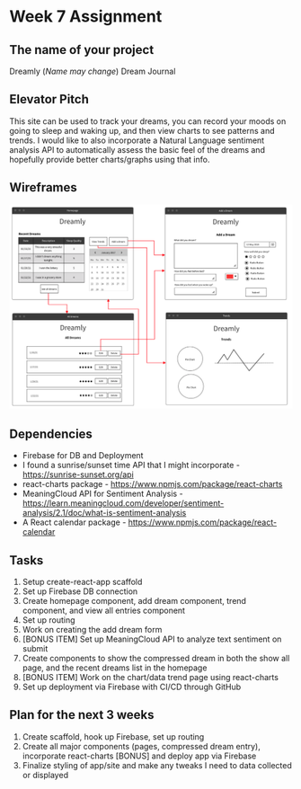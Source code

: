 # Week 7 Assignment

## The name of your project
Dreamly (*Name may change*) Dream Journal

## Elevator Pitch
This site can be used to track your dreams, you can record your moods on going to sleep and waking up, and then view charts to see patterns and trends. I would like to also incorporate a Natural Language sentiment analysis API to automatically assess the basic feel of the dreams and hopefully provide better charts/graphs using that info.

## Wireframes
![Wireframe](./wireframe.png)

## Dependencies
* Firebase for DB and Deployment
* I found a sunrise/sunset time API that I might incorporate - https://sunrise-sunset.org/api
* react-charts package - https://www.npmjs.com/package/react-charts
* MeaningCloud API for Sentiment Analysis - https://learn.meaningcloud.com/developer/sentiment-analysis/2.1/doc/what-is-sentiment-analysis
* A React calendar package - https://www.npmjs.com/package/react-calendar

## Tasks
1. Setup create-react-app scaffold
2. Set up Firebase DB connection
3. Create homepage component, add dream component, trend component, and view all entries component
4. Set up routing
5. Work on creating the add dream form
6. [BONUS ITEM] Set up MeaningCloud API to analyze text sentiment on submit
7. Create components to show the compressed dream in both the show all page, and the recent dreams list in the homepage
8. [BONUS ITEM] Work on the chart/data trend page using react-charts
9. Set up deployment via Firebase with CI/CD through GitHub

## Plan for the next 3 weeks
1. Create scaffold, hook up Firebase, set up routing
2. Create all major components (pages, compressed dream entry), incorporate react-charts [BONUS] and deploy app via Firebase
3. Finalize styling of app/site and make any tweaks I need to data collected or displayed
